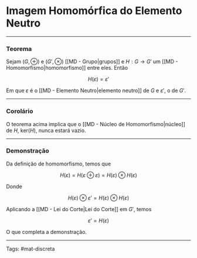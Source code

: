 # Imagem Homomórfica do Elemento Neutro

---

### Teorema

Sejam $(G,\oplus)$ e $(G',\otimes)$ [[MD - Grupo|grupos]] e $H:G\to G'$ um [[MD - Homomorfismo|homomorfismo]] entre eles. Então

$$
H(\varepsilon) = \varepsilon'
$$

Em que $\varepsilon$ é o [[MD - Elemento Neutro|elemento neutro]] de $G$ e $\varepsilon'$, o de $G'$.

---

### Corolário

O teorema acima implica que o [[MD - Núcleo de Homomorfismo|núcleo]] de $H$, $\mathrm{ker}(H)$, nunca estará vazio.

---

### Demonstração

Da definição de homomorfismo, temos que 

$$ H(\varepsilon) = H(\varepsilon \oplus \varepsilon) = H(\varepsilon)\otimes H(\varepsilon) $$

Donde

$$
H(\varepsilon) \otimes \varepsilon' = H(\varepsilon)\otimes H(\varepsilon)
$$

Aplicando a [[MD - Lei do Corte|Lei do Corte]] em $G'$, temos

$$
\varepsilon' = H(\varepsilon)
$$

O que completa a demonstração.

---

Tags: #mat-discreta 